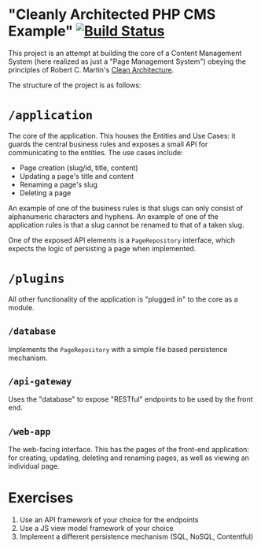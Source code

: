 # "Cleanly Architected PHP CMS Example" [![Build Status](https://travis-ci.org/lokothodida/clean-architecture-php-cms-example.svg?branch=master)](https://travis-ci.org/lokothodida/clean-architecture-php-cms-example)
This project is an attempt at building the core of a Content Management System
(here realized as just a "Page Management System") obeying the principles of
Robert C. Martin's [Clean Architecture](https://8thlight.com/blog/uncle-bob/2012/08/13/the-clean-architecture.html).

The structure of the project is as follows:

# `/application`
The core of the application. This houses the Entities and Use Cases: it guards
the central business rules and exposes a small API for communicating to the
entities. The use cases include:

* Page creation (slug/id, title, content)
* Updating a page's title and content
* Renaming a page's slug
* Deleting a page

An example of one of the business rules is that slugs can only consist of
alphanumeric characters and hyphens. An example of one of the application rules
is that a slug cannot be renamed to that of a taken slug.

One of the exposed API elements is a `PageRepository` interface, which expects
the logic of persisting a page when implemented.

# `/plugins`
All other functionality of the application is "plugged in" to the core as a
module.

## `/database`
Implements the `PageRepository` with a simple file based persistence mechanism.

## `/api-gateway`
Uses the "database" to expose "RESTful" endpoints to be used by the front end.

## `/web-app`
The web-facing interface. This has the pages of the front-end application: for
creating, updating, deleting and renaming pages, as well as viewing an
individual page.

# Exercises
1. Use an API framework of your choice for the endpoints
2. Use a JS view model framework of your choice
3. Implement a different persistence mechanism (SQL, NoSQL, Contentful)